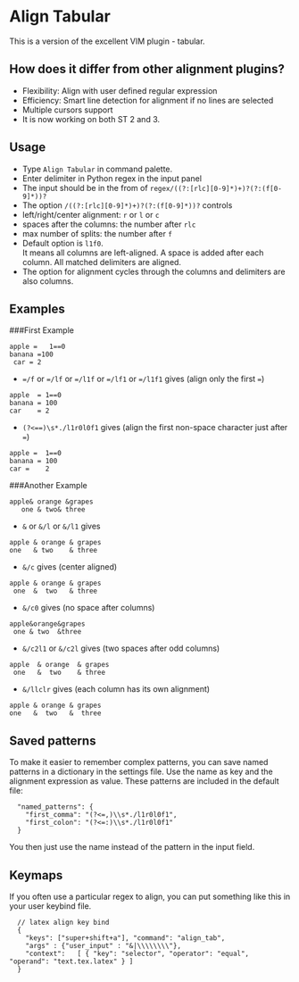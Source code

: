 Align Tabular
==============
This is a version of the excellent VIM plugin - tabular.

How does it differ from other alignment plugins?
------------
- Flexibility: Align with user defined regular expression
- Efficiency: Smart line detection for alignment if no lines are selected
- Multiple cursors support
- It is now working on both ST 2 and 3.

Usage
------------
- Type `Align Tabular` in command palette.
- Enter delimiter in Python regex in the input panel
- The input should be in the from of `regex/((?:[rlc][0-9]*)+)?(?:(f[0-9]*))?`
- The option `/((?:[rlc][0-9]*)+)?(?:(f[0-9]*))?` controls
 - left/right/center alignment: `r` or `l` or `c`
 - spaces after the columns: the number after `rlc`
 - max number of splits: the number after `f`
- Default option is `l1f0`. <br>
It means all columns are left-aligned. A space is added after each column. All matched delimiters are aligned.
- The option for alignment cycles through the columns and delimiters are also columns.

Examples
------------
###First Example
```
apple =   1==0
banana =100
 car = 2
```

- `=/f` or `=/lf` or `=/l1f` or `=/lf1` or `=/l1f1` gives (align only the first `=`)

```
apple  = 1==0
banana = 100
car    = 2
```

- `(?<==)\s*./l1r0l0f1` gives (align the first non-space character just after `=`)

```
apple =  1==0
banana = 100
car =    2
```


###Another Example
```
apple& orange &grapes
   one & two& three
```


- `&` or `&/l` or `&/l1` gives

```
apple & orange & grapes
one   & two    & three
```

- `&/c` gives (center aligned)

```
apple & orange & grapes
 one  &  two   & three
```

- `&/c0` gives (no space after columns)

```
apple&orange&grapes
 one & two  &three
```

- `&/c2l1` or `&/c2l` gives (two spaces after odd columns)

```
apple  & orange  & grapes
 one   &  two    & three
```

- `&/llclr` gives (each column has its own alignment)

```
apple & orange & grapes
one   &  two   &  three
```


Saved patterns
------------
To make it easier to remember complex patterns, you can save named patterns in
a dictionary in the settings file. Use the name as key and the alignment
expression as value. These patterns are included in the default file:

```
  "named_patterns": {
    "first_comma": "(?<=,)\\s*./l1r0l0f1",
    "first_colon": "(?<=:)\\s*./l1r0l0f1"
  }
```

You then just use the name instead of the pattern in the input field.

Keymaps
------------
If you often use a particular regex to align, you can put something like
this in your user keybind file.

```
  // latex align key bind
  {
    "keys": ["super+shift+a"], "command": "align_tab",
    "args" : {"user_input" : "&|\\\\\\\\"},
    "context":   [ { "key": "selector", "operator": "equal", "operand": "text.tex.latex" } ]
  }
```

